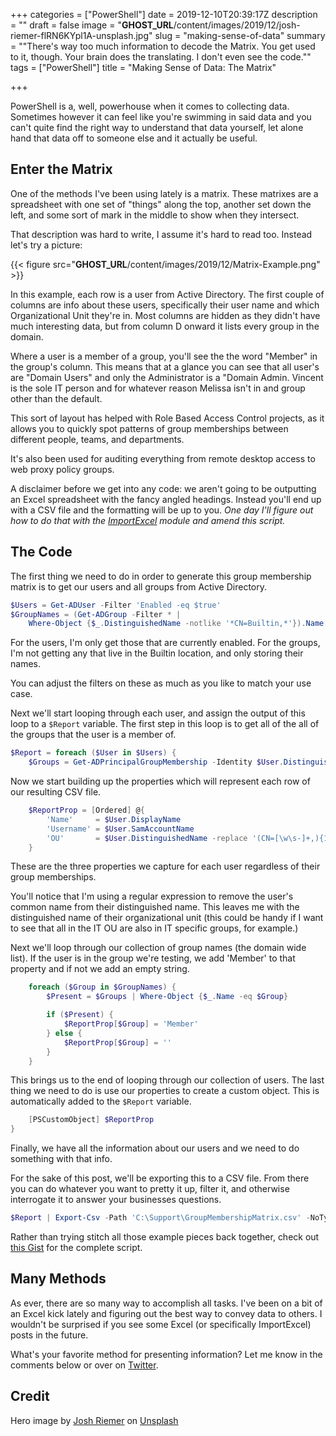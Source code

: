 +++
categories = ["PowerShell"]
date = 2019-12-10T20:39:17Z
description = ""
draft = false
image = "__GHOST_URL__/content/images/2019/12/josh-riemer-flRN6KYpl1A-unsplash.jpg"
slug = "making-sense-of-data"
summary = "\"There's way too much information to decode the Matrix. You get used to it, though. Your brain does the translating. I don't even see the code.\""
tags = ["PowerShell"]
title = "Making Sense of Data: The Matrix"

+++


PowerShell is a, well, powerhouse when it comes to collecting data. Sometimes however it can feel like you're swimming in said data and you can't quite find the right way to understand that data yourself, let alone hand that data off to someone else and it actually be useful.

## Enter the Matrix

One of the methods I've been using lately is a matrix. These matrixes are a spreadsheet with one set of "things" along the top, another set down the left, and some sort of mark in the middle to show when they intersect.

That description was hard to write, I assume it's hard to read too. Instead let's try a picture:

{{< figure src="__GHOST_URL__/content/images/2019/12/Matrix-Example.png" >}}

In this example, each row is a user from Active Directory. The first couple of columns are info about these users, specifically their user name and which Organizational Unit they're in. Most columns are hidden as they didn't have much interesting data, but from column D onward it lists every group in the domain.

Where a user is a member of a group, you'll see the the word "Member" in the group's column. This means that at a glance you can see that all user's are "Domain Users" and only the Administrator is a "Domain Admin. Vincent is the sole IT person and for whatever reason Melissa isn't in and group other than the default.

This sort of layout has helped with Role Based Access Control projects, as it allows you to quickly spot patterns of group memberships between different people, teams, and departments.

It's also been used for auditing everything from remote desktop access to web proxy policy groups.

A disclaimer before we get into any code: we aren't going to be outputting an Excel spreadsheet with the fancy angled headings. Instead you'll end up with a CSV file and the formatting will be up to you.  _One day I'll figure out how to do that with the [ImportExcel](https://www.powershellgallery.com/packages/ImportExcel) module and amend this script._

## The Code

The first thing we need to do in order to generate this group membership matrix is to get our users and all groups from Active Directory.

```powershell
$Users = Get-ADUser -Filter 'Enabled -eq $true'
$GroupNames = (Get-ADGroup -Filter * | 
    Where-Object {$_.DistinguishedName -notlike '*CN=Builtin,*'}).Name
```

For the users, I'm only get those that are currently enabled. For the groups, I'm not getting any that live in the Builtin location, and only storing their names.

You can adjust the filters on these as much as you like to match your use case.

Next we'll start looping through each user, and assign the output of this loop to a `$Report` variable. The first step in this loop is to get all of the all of the groups that the user is a member of.

```powershell
$Report = foreach ($User in $Users) {
    $Groups = Get-ADPrincipalGroupMembership -Identity $User.DistinguishedName
```

Now we start building up the properties which will represent each row of our resulting CSV file.

```powershell
    $ReportProp = [Ordered] @{
        'Name'     = $User.DisplayName
        'Username' = $User.SamAccountName
        'OU'       = $User.DistinguishedName -replace '(CN=[\w\s-]+,){1}' , ''
    }
```

These are the three properties we capture for each user regardless of their group memberships.

You'll notice that I'm using a regular expression to remove the user's common name from their distinguished name. This leaves me with the distinguished name of their organizational unit (this could be handy if I want to see that all in the IT OU are also in IT specific groups, for example.)

Next we'll loop through our collection of group names (the domain wide list). If the user is in the group we're testing, we add 'Member' to that property and if not we add an empty string.

```powershell
    foreach ($Group in $GroupNames) {
        $Present = $Groups | Where-Object {$_.Name -eq $Group}

        if ($Present) {
            $ReportProp[$Group] = 'Member'
        } else {
            $ReportProp[$Group] = ''
        }
    }
```

This brings us to the end of looping through our collection of users. The last thing we need to do is use our properties to create a custom object. This is automatically added to the `$Report` variable.

```powershell
    [PSCustomObject] $ReportProp
}
```

Finally, we have all the information about our users and we need to do something with that info.

For the sake of this post, we'll be exporting this to a CSV file. From there you can do whatever you want to pretty it up, filter it, and otherwise interrogate it to answer your businesses questions.

```powershell
$Report | Export-Csv -Path 'C:\Support\GroupMembershipMatrix.csv' -NoTypeInformation
```

Rather than trying stitch all those example pieces back together, check out [this Gist](https://gist.github.com/Windos/eaaf1298bd30845fb6e6d9423394d4f9) for the complete script.

## Many Methods

As ever, there are so many way to accomplish all tasks. I've been on a bit of an Excel kick lately and figuring out the best way to convey data to others. I wouldn't be surprised if you see some Excel (or specifically ImportExcel) posts in the future.

What's your favorite method for presenting information? Let me know in the comments below or over on [Twitter](https://twitter.com/WindosNZ).

## Credit

Hero image by [Josh Riemer](https://unsplash.com/@joshriemer?utm_source=unsplash&utm_medium=referral&utm_content=creditCopyText) on [Unsplash](https://unsplash.com/?utm_source=unsplash&utm_medium=referral&utm_content=creditCopyText)

